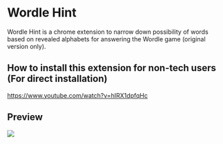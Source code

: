 # Wordle Hint

Wordle Hint is a chrome extension to narrow down possibility of words based on revealed alphabets for answering the Wordle game (original version only).

## How to install this extension for non-tech users (For direct installation)

https://www.youtube.com/watch?v=hIRX1dpfqHc

## Preview
<img src="https://user-images.githubusercontent.com/2943187/150940462-c7e809f9-4de5-44cb-a54f-4df17a3ec577.jpg">
